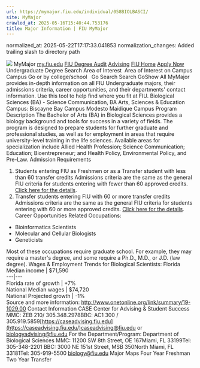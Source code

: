 ```yaml
---
url: https://mymajor.fiu.edu/individual/058BIOLBASCI/
site: MyMajor
crawled_at: 2025-05-16T15:40:44.753176
title: Major Information | FIU MyMajor
---
```

normalized_at: 2025-05-22T17:17:33.041853
normalization_changes: Added trailing slash to directory path

![](https://mymajor.fiu.edu/assets/logo-T4VPR2BI.png)
MyMajor
[my.fiu.edu](https://my.fiu.edu/)
[FIU Degree Audit](https://dasa.fiu.edu/all-departments/advising/panther-success-hub/panther-degree-audit/)
[Advising](https://advising.fiu.edu)
[FIU Home](https://www.fiu.edu/)
[Apply Now](https://admissions.fiu.edu/)
Undergraduate Degree Search
Area of Interest
​
Area of Interest
on
Campus
​
Campus
Go
or by college/school
​
​
Go
Search
Search
GoShow All
MyMajor provides in-depth information on all FIU Undergraduate majors, their admissions criteria, career opportunities, and their departments' contact information. Use this tool to help find where you fit at FIU.
Biological Sciences (BA) - Science Communication,
BA
Arts, Sciences & Education
Campus:
Biscayne Bay Campus
Modesto Maidique Campus
Program Description
The Bachelor of Arts (BA) in Biological Sciences provides a biology background and tools for success in a variety of fields. The program is designed to prepare students for further graduate and professional studies, as well as for employment in areas that require university-level training in the life sciences. Available areas for specialization include Allied Health Profession; Science Communication; Education; Bioentrepreneur; and Health Policy, Environmental Policy, and Pre-Law.
Admission Requirements
1. Students entering FIU as Freshmen or as a Transfer student with less than 60 transfer credits
Admissions criteria are the same as the general FIU criteria for students entering with fewer than 60 approved credits. [Click here for the details](http://admissions.fiu.edu/apply/freshman/).
2. Transfer students entering FIU with 60 or more transfer credits
Admissions criteria are the same as the general FIU criteria for students entering with 60 or more approved credits. [Click here for the details](http://admissions.fiu.edu/apply/transfer/).
Career Opportunities
Related Occupations:
  * Bioinformatics Scientists
  * Molecular and Cellular Biologists
  * Geneticists


Most of these occupations require graduate school. For example, they may require a master's degree, and some require a Ph.D., M.D., or J.D. (law degree).
Wages & Employment Trends for Biological Scientists:
Florida Median income | $71,590  
---|---  
Florida rate of growth | +7%  
National Median wages | $74,720  
National Projected growth | -1%  
Source and more information: <http://www.onetonline.org/link/summary/19-1029.00>
Contact Information
CASE Center for Advising & Student Success
MMC: ZEB 210/ 305.348.2978BBC: AC1 300 / 305.919.5859[https://caseadvising.fiu.edu](https://caseadvising.fiu.edu/)caseadvising@fiu.edu or biologyadvising@fiu.edu
For the Department/Program:
Department of Biological Sciences
MMC: 11200 SW 8th Street, OE 167Miami, FL 33199Tel: 305-348-2201
BBC: 3000 NE 151st Street, MSB 350North Miami, FL 33181Tel: 305-919-5500
biology@fiu.edu
Major Maps
Four Year Freshman
Two Year Transfer
